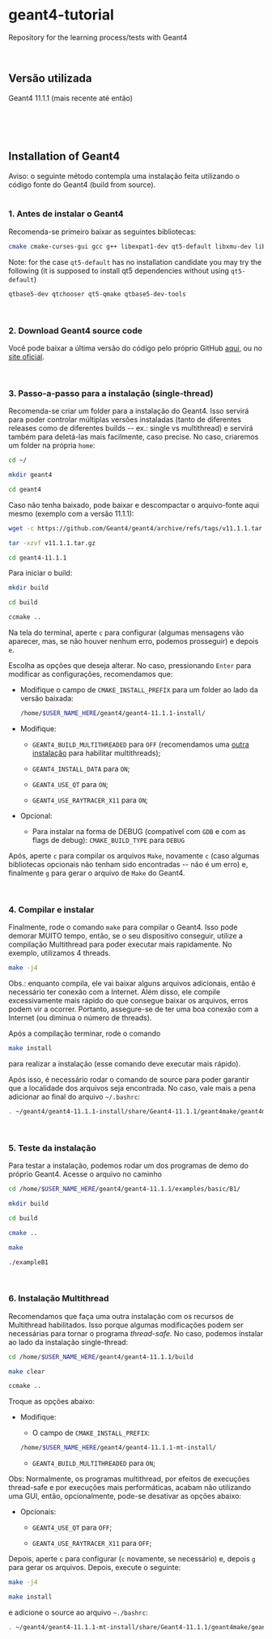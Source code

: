 # geant4-tutorial

Repository for the learning process/tests with Geant4

</br>

## Versão utilizada

Geant4 11.1.1 (mais recente até então)

</br>
</br>
</br>

## Installation of Geant4

Aviso: o seguinte método contempla uma instalação feita utilizando o código fonte do Geant4 (build from source).
</br>
</br>

### 1. Antes de instalar o Geant4

Recomenda-se primeiro baixar as seguintes bibliotecas:

```bash
cmake cmake-curses-gui gcc g++ libexpat1-dev qt5-default libxmu-dev libmotif-dev
```

Note: for the case ```qt5-default``` has no installation candidate you may try the following
(it is supposed to install qt5 dependencies without using ```qt5-default```)

```bash
qtbase5-dev qtchooser qt5-qmake qtbase5-dev-tools
```

</br>

### 2. Download Geant4 source code

Você pode baixar a última versão do código pelo próprio GitHub [aqui](https://github.com/Geant4/geant4/releases), ou no
[site oficial](https://geant4.web.cern.ch/support/download).

</br>

### 3. Passo-a-passo para a instalação (single-thread)

Recomenda-se criar um folder para a instalação do Geant4. Isso servirá para poder controlar múltiplas versões instaladas (tanto de diferentes releases
como de diferentes builds -- ex.: single vs multithread) e servirá também para deletá-las mais facilmente, caso precise. No caso, criaremos um folder na própria `home`:

```bash
cd ~/

mkdir geant4

cd geant4
```

Caso não tenha baixado, pode baixar e descompactar o arquivo-fonte aqui mesmo (exemplo com a versão 11.1.1):

```bash
wget -c https://github.com/Geant4/geant4/archive/refs/tags/v11.1.1.tar.gz

tar -xzvf v11.1.1.tar.gz

cd geant4-11.1.1
```

Para iniciar o build:

```bash
mkdir build

cd build

ccmake ..
```

Na tela do terminal, aperte `c` para configurar (algumas mensagens vão aparecer, mas, se não houver nenhum erro, podemos prosseguir) e depois `e`.

Escolha as opções que deseja alterar. No caso, pressionando `Enter` para modificar as configurações, recomendamos que:

* Modifique o campo de `CMAKE_INSTALL_PREFIX` para um folder ao lado da versão baixada:

  ```bash
  /home/$USER_NAME_HERE/geant4/geant4-11.1.1-install/
  ```

* Modifique:

  * `GEANT4_BUILD_MULTITHREADED` para `OFF` (recomendamos uma [outra instalação](https://github.com/jhapreis/geant4-tutorial#6-instala%C3%A7%C3%A3o-multithread) para habilitar multithreads);

  * `GEANT4_INSTALL_DATA` para `ON`;

  * `GEANT4_USE_QT` para `ON`;

  * `GEANT4_USE_RAYTRACER_X11` para `ON`;

* Opcional:

  * Para instalar na forma de DEBUG (compatível com `GDB` e com as flags de debug): `CMAKE_BUILD_TYPE` para `DEBUG`

Após, aperte `c` para compilar os arquivos `Make`, novamente `c` (caso algumas bibliotecas opcionais não tenham sido encontradas -- não é um erro) e, finalmente `g` para gerar o arquivo de `Make` do Geant4.

</br>

### 4. Compilar e instalar

Finalmente, rode o comando `make` para compilar o Geant4. Isso pode demorar MUITO tempo, então, se o seu dispositivo conseguir, utilize a compilação Multithread para poder executar mais rapidamente. No exemplo, utilizamos 4 threads.

```bash
make -j4
```

Obs.: enquanto compila, ele vai baixar alguns arquivos adicionais, então é necessário ter conexão com a Internet. Além disso, ele compile excessivamente mais rápido do que consegue baixar os arquivos, erros podem vir a ocorrer. Portanto, assegure-se de ter uma boa conexão com a Internet (ou diminua o número de threads).

Após a compilação terminar, rode o comando

```bash
make install
```

para realizar a instalação (esse comando deve executar mais rápido).

Após isso, é necessário rodar o comando de source para poder garantir que a localidade dos arquivos seja encontrada. No caso, vale mais a pena adicionar ao final do arquivo `~/.bashrc`:

```bash
. ~/geant4/geant4-11.1.1-install/share/Geant4-11.1.1/geant4make/geant4make.sh
```

</br>

### 5. Teste da instalação

Para testar a instalação, podemos rodar um dos programas de demo do próprio Geant4. Acesse o arquivo no caminho

```bash
cd /home/$USER_NAME_HERE/geant4/geant4-11.1.1/examples/basic/B1/

mkdir build

cd build

cmake ..

make

./exampleB1
```

</br>

### 6. Instalação Multithread

Recomendamos que faça uma outra instalação com os recursos de Multithread habilitados. Isso porque algumas modificações podem ser necessárias para tornar o programa *thread-safe*. No caso, podemos instalar ao lado da instalação single-thread:

```bash
cd /home/$USER_NAME_HERE/geant4/geant4-11.1.1/build

make clear

ccmake ..
```

Troque as opções abaixo:

* Modifique:

  * O campo de `CMAKE_INSTALL_PREFIX`:

  ```bash
  /home/$USER_NAME_HERE/geant4/geant4-11.1.1-mt-install/
  ```

  * `GEANT4_BUILD_MULTITHREADED` para `ON`;

Obs: Normalmente, os programas multithread, por efeitos de execuções thread-safe e por execuções mais performáticas, acabam não utilizando uma GUI, então, opcionalmente, pode-se desativar as opções abaixo:

* Opcionais:

  * `GEANT4_USE_QT` para `OFF`;

  * `GEANT4_USE_RAYTRACER_X11` para `OFF`;

Depois, aperte `c` para configurar (`c` novamente, se necessário) e, depois `g` para gerar os arquivos. Depois, execute o seguinte:

```bash
make -j4

make install
```

e adicione o source ao arquivo `~./bashrc`:

```bash
. ~/geant4/geant4-11.1.1-mt-install/share/Geant4-11.1.1/geant4make/geant4make.sh
```
